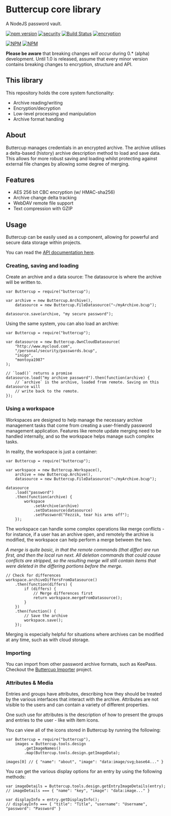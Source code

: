 # Buttercup core library

A NodeJS password vault.

[![npm version](https://badge.fury.io/js/buttercup.svg)](https://badge.fury.io/js/buttercup) [![security](https://img.shields.io/badge/Security-As%20you%20wish-green.svg)](https://www.npmjs.com/package/buttercup) [![Build Status](https://travis-ci.org/perry-mitchell/buttercup-core.svg?branch=master)](https://travis-ci.org/perry-mitchell/buttercup-core) [![encryption](https://img.shields.io/badge/Encryption-AES%20256%20CBC-red.svg)](https://tools.ietf.org/html/rfc3602)

[![NPM](https://nodei.co/npm/buttercup.png?downloads=true&downloadRank=true&stars=true)](https://nodei.co/npm/buttercup/)
[![NPM](https://nodei.co/npm-dl/buttercup.png?months=3)](https://nodei.co/npm/buttercup/)

**Please be aware** that breaking changes _will occur_ during 0.* (alpha) development. Until 1.0 is released, assume that every minor version contains breaking changes to encryption, structure and API.

## This library

This repository holds the core system functionality:

 - Archive reading/writing
 - Encryption/decryption
 - Low-level processing and manipulation
 - Archive format handling

## About

Buttercup manages credentials in an encrypted archive. The archive utilises a delta-based (history) archive description method to load and save data. This allows for more robust saving and loading whilst protecting against external file changes by allowing some degree of merging.

## Features

 - AES 256 bit CBC encryption (w/ HMAC-sha256)
 - Archive change delta tracking
 - WebDAV remote file support
 - Text compression with GZIP

## Usage

Buttercup can be easily used as a component, allowing for powerful and secure data storage within projects.

You can read the [API documentation here](doc/api.md).

### Creating, saving and loading

Create an archive and a data source: The datasource is where the archive will be written to.

```
var Buttercup = require("buttercup");

var archive = new Buttercup.Archive(),
    datasource = new Buttercup.FileDatasource("~/myArchive.bcup");

datasource.save(archive, "my secure password");
```

Using the same system, you can also load an archive:

```
var Buttercup = require("buttercup");

var datasource = new Buttercup.OwnCloudDatasource(
    "http://www.mycloud.com",
    "/personal/security/passwords.bcup",
    "inigo",
    "montoya1987"
);

// `load()` returns a promise
datasource.load("my archive password").then(function(archive) {
    // `archive` is the archive, loaded from remote. Saving on this datasource will
    // write back to the remote.
});
```

### Using a workspace

Workspaces are designed to help manage the necessary archive management tasks that come from creating a user-friendly password management application. Features like remote update merging need to be handled internally, and so the workspace helps manage such complex tasks.

In reality, the workspace is just a container:

```
var Buttercup = require("buttercup");

var workspace = new Buttercup.Workspace(),
    archive = new Buttercup.Archive(),
    datasource = new Buttercup.FileDatasource("~/myArchive.bcup");

datasource
    .load("password")
    .then(function(archive) {
        workspace
            .setArchive(archive)
            .setDatasource(datasource)
            .setPassword("Fezzik, tear his arms off");
    });
```

The workspace can handle some complex operations like merge conflicts - for instance, if a user has an archive open, and remotely the archive is modified, the workspace can help perform a merge between the two.

_A merge is quite basic, in that the remote commands (that differ) are run first, and then the local run next. All deletion commands that could cause conflicts are stripped, so the resulting merge will still contain items that were deleted in the differing portions before the merge._

```
// Check for differences
workspace.archiveDiffersFromDatasource()
    .then(function(differs) {
        if (differs) {
            // Merge differences first
            return workspace.mergeFromDatasource();
        }
    })
    .then(function() {
        // Save the archive
        workspace.save();
    });
```

Merging is especially helpful for situations where archives can be modified at any time, such as with cloud storage.

### Importing

You can import from other password archive formats, such as KeePass. Checkout the [Buttercup Importer](https://github.com/perry-mitchell/buttercup-importer) project.

### Attributes & Media

Entries and groups have attributes, describing how they should be treated by the various interfaces that interact with the archive. Attributes are not visible to the users and can contain a variety of different properties.

One such use for attributes is the description of how to present the groups and entries to the user - like with item icons.

You can view all of the icons stored in Buttercup by running the following:

```
var Buttercup = require("buttercup"),
    images = Buttercup.tools.design
        .getImageNames()
        .map(Buttercup.tools.design.getImageData);

images[0] // { "name": "about", "image": "data:image/svg;base64..." }
```

You can get the various display options for an entry by using the following methods:

```
var imageDetails = Buttercup.tools.design.getEntryImageDetails(entry);
// imageDetails === { "name": "key", "image": "data:image..." }

var displayInfo = entry.getDisplayInfo();
// displayInfo === { "title": "Title", "username": "Username", "password": "Password" }
```
